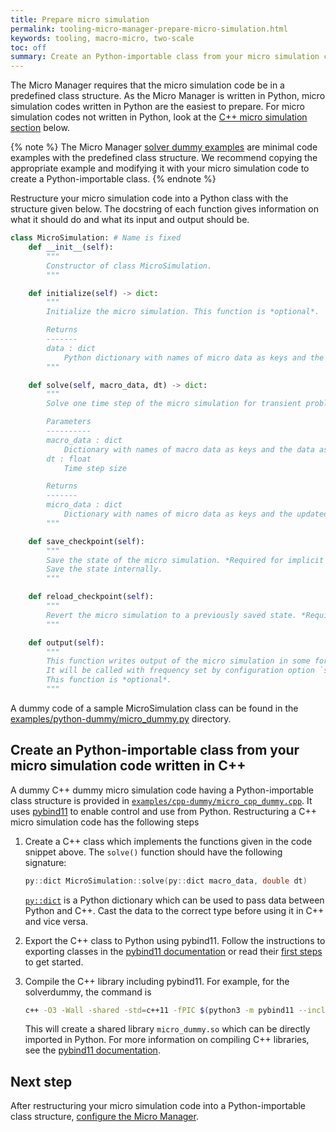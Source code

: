```yaml
---
title: Prepare micro simulation
permalink: tooling-micro-manager-prepare-micro-simulation.html
keywords: tooling, macro-micro, two-scale
toc: off
summary: Create an Python-importable class from your micro simulation code.
---
```


The Micro Manager requires that the micro simulation code be in a predefined class structure. As the Micro Manager is written in Python, micro simulation codes written in Python are the easiest to prepare. For micro simulation codes not written in Python, look at the [C++ micro simulation section](#create-an-python-importable-class-from-your-micro-simulation-code-written-in-c) below.

{% note %} The Micro Manager [solver dummy examples](https://github.com/precice/micro-manager/tree/develop/examples) are minimal code examples with the predefined class structure. We recommend copying the appropriate example and modifying it with your micro simulation code to create a Python-importable class. {% endnote %}

Restructure your micro simulation code into a Python class with the structure given below. The docstring of each function gives information on what it should do and what its input and output should be.

```python
class MicroSimulation: # Name is fixed
    def __init__(self):
        """
        Constructor of class MicroSimulation.
        """

    def initialize(self) -> dict:
        """
        Initialize the micro simulation. This function is *optional*.

        Returns
        -------
        data : dict
            Python dictionary with names of micro data as keys and the data as values at the initial condition
        """

    def solve(self, macro_data, dt) -> dict:
        """
        Solve one time step of the micro simulation for transient problems or solve until steady state for steady-state problems.

        Parameters
        ----------
        macro_data : dict
            Dictionary with names of macro data as keys and the data as values
        dt : float
            Time step size

        Returns
        -------
        micro_data : dict
            Dictionary with names of micro data as keys and the updated micro data a values
        """

    def save_checkpoint(self):
        """
        Save the state of the micro simulation. *Required for implicit coupling*.
        Save the state internally.
        """

    def reload_checkpoint(self):
        """
        Revert the micro simulation to a previously saved state. *Required for implicit coupling*.
        """

    def output(self):
        """
        This function writes output of the micro simulation in some form.
        It will be called with frequency set by configuration option `simulation_params: micro_output_n`
        This function is *optional*.
        """
```

A dummy code of a sample MicroSimulation class can be found in the [examples/python-dummy/micro_dummy.py](https://github.com/precice/micro-manager/blob/develop/examples/python-dummy/micro_dummy.py) directory.

## Create an Python-importable class from your micro simulation code written in C++

A dummy C++ dummy micro simulation code having a Python-importable class structure is provided in [`examples/cpp-dummy/micro_cpp_dummy.cpp`](https://github.com/precice/micro-manager/blob/develop/examples/cpp-dummy/micro_cpp_dummy.cpp). It uses [pybind11](https://pybind11.readthedocs.io/en/stable/) to enable control and use from Python. Restructuring a C++ micro simulation code has the following steps

1. Create a C++ class which implements the functions given in the code snippet above.
The `solve()` function should have the following signature:

    ```cpp
    py::dict MicroSimulation::solve(py::dict macro_data, double dt)
    ```

    [`py::dict`](https://pybind11.readthedocs.io/en/stable/advanced/pycpp/object.html?#instantiating-compound-python-types-from-c) is a Python dictionary which can be used to pass data between Python and C++. Cast the data to the correct type before using it in C++ and vice versa.

2. Export the C++ class to Python using pybind11. Follow the instructions to exporting classes in the [pybind11 documentation](https://pybind11.readthedocs.io/en/stable/classes.html) or read their [first steps](https://pybind11.readthedocs.io/en/stable/basics.html) to get started.

3. Compile the C++ library including pybind11. For example, for the solverdummy, the command is

    ```bash
    c++ -O3 -Wall -shared -std=c++11 -fPIC $(python3 -m pybind11 --includes) micro_cpp_dummy.cpp -o micro_dummy$(python3-config --extension-suffix)
    ```

    This will create a shared library `micro_dummy.so` which can be directly imported in Python.
    For more information on compiling C++ libraries, see the [pybind11 documentation](https://pybind11.readthedocs.io/en/stable/compiling.html).

## Next step

After restructuring your micro simulation code into a Python-importable class structure, [configure the Micro Manager](tooling-micro-manager-configuration.html).
